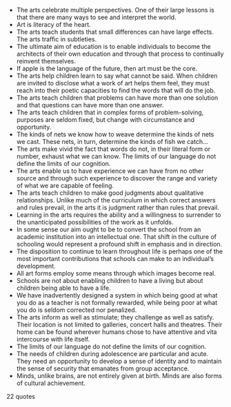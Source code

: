  - The arts celebrate multiple perspectives. One of their large lessons is that there are many ways to see and interpret the world.
 - Art is literacy of the heart.
 - The arts teach students that small differences can have large effects. The arts traffic in subtleties.
 - The ultimate aim of education is to enable individuals to become the architects of their own education and through that process to continually reinvent themselves.
 - If apple is the language of the future, then art must be the core.
 - The arts help children learn to say what cannot be said. When children are invited to disclose what a work of art helps them feel, they must reach into their poetic capacities to find the words that will do the job.
 - The arts teach children that problems can have more than one solution and that questions can have more than one answer.
 - The arts teach children that in complex forms of problem-solving, purposes are seldom fixed, but change with circumstance and opportunity.
 - The kinds of nets we know how to weave determine the kinds of nets we cast. These nets, in turn, determine the kinds of fish we catch...
 - The arts make vivid the fact that words do not, in their literal form or number, exhaust what we can know. The limits of our language do not define the limits of our cognition.
 - The arts enable us to have experience we can have from no other source and through such experience to discover the range and variety of what we are capable of feeling.
 - The arts teach children to make good judgments about qualitative relationships. Unlike much of the curriculum in which correct answers and rules prevail, in the arts it is judgment rather than rules that prevail.
 - Learning in the arts requires the ability and a willingness to surrender to the unanticipated possibilities of the work as it unfolds.
 - In some sense our aim ought to be to convert the school from an academic institution into an intellectual one. That shift in the culture of schooling would represent a profound shift in emphasis and in direction.
 - The disposition to continue to learn throughout life is perhaps one of the most important contributions that schools can make to an individual’s development.
 - All art forms employ some means through which images become real.
 - Schools are not about enabling children to have a living but about children being able to have a life.
 - We have inadvertently designed a system in which being good at what you do as a teacher is not formally rewarded, while being poor at what you do is seldom corrected nor penalized.
 - The arts inform as well as stimulate; they challenge as well as satisfy. Their location is not limited to galleries, concert halls and theatres. Their home can be found wherever humans chose to have attentive and vita intercourse with life itself.
 - The limits of our language do not define the limits of our cognition.
 - The needs of children during adolescence are particular and acute. They need an opportunity to develop a sense of identity and to maintain the sense of security that emanates from group acceptance.
 - Minds, unlike brains, are not entirely given at birth. Minds are also forms of cultural achievement.

22 quotes